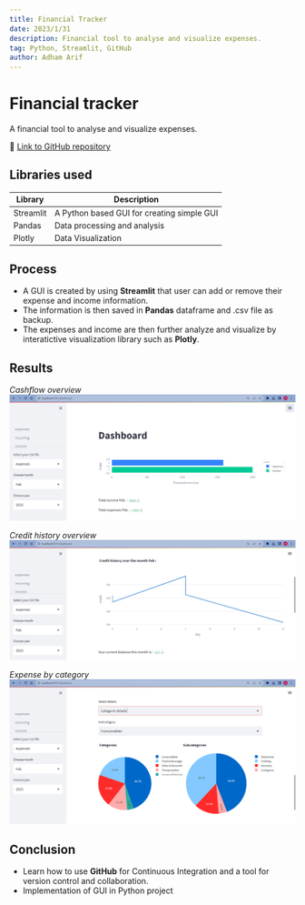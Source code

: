 ```yaml
---
title: Financial Tracker
date: 2023/1/31
description: Financial tool to analyse and visualize expenses.
tag: Python, Streamlit, GitHub
author: Adham Arif
---
```


# Financial tracker
A financial tool to analyse and visualize expenses.

🔗 [Link to GitHub repository](https://github.com/till-teb/expenses-management-tool)

## Libraries used

| **Library** | **Description** |
| ---------- | --------------------------------------------------------------------------------------------------------------------------- |
| Streamlit   | A Python based GUI for creating simple GUI   |
| Pandas     | Data processing and analysis |
| Plotly      | Data Visualization |

## Process

* A GUI is created by using **Streamlit** that user can add or remove their expense and income information.
* The information is then saved in **Pandas** dataframe and .csv file as backup.
* The expenses and income are then further analyze and visualize by interatictive visualization library such as **Plotly**.

## Results

*Cashflow overview*
![Graph photo](https://github.com/adhamarif/portfolio/blob/main/public/images/overview-1.png?raw=true)

*Credit history overview*
![Graph photo](https://github.com/adhamarif/portfolio/blob/main/public/images/overview-2.png?raw=true)

*Expense by category*
![Graph photo](https://github.com/adhamarif/portfolio/blob/main/public/images/overview-3.png?raw=true)

## Conclusion

* Learn how to use **GitHub** for Continuous Integration and a tool for version control and collaboration.
* Implementation of GUI in Python project

